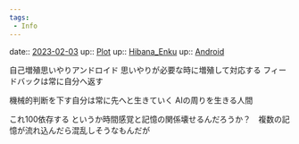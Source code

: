 ```yaml
---
tags:
 - Info
---
```


date:: [2023-02-03](../Daily_Note/2023-02-03.md)
up:: [Plot](../Bar/Novel/Chaos/Plot.md)
up:: [Hibana_Enku](../Bar/Novel/Nacaria/Hibana_Enku.md)
up:: [Android](../Bar/Novel/Topics/Android.md)

自己増殖思いやりアンドロイド
思いやりが必要な時に増殖して対応する
フィードバックは常に自分へ返す

機械的判断を下す自分は常に先へと生きていく
AIの周りを生きる人間

これ100依存する
というか時間感覚と記憶の関係壊せるんだろうか？　複数の記憶が流れ込んだら混乱しそうなもんだが